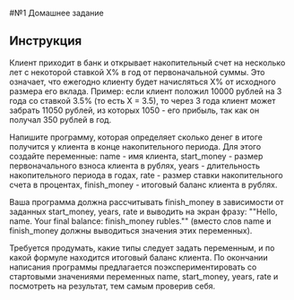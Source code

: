 #№1 Домашнее задание

## Инструкция
Клиент приходит в банк и открывает накопительный счет на несколько лет с некоторой ставкой X% в год от первоначальной суммы. Это означает, что ежегодно клиенту будет начисляться X% от исходного размера его вклада. Пример: если клиент положил 10000 рублей на 3 года со ставкой 3.5% (то есть Х = 3.5), то через 3 года клиент может забрать 11050 рублей, из которых 1050 - его прибыль, так как он получал 350 рублей в год.

Напишите программу, которая определяет сколько денег в итоге получится у клиента в конце накопительного периода. Для этого создайте переменные:
name - имя клиента,
start_money - размер первоначального взноса клиента в рублях,
years - длительность накопительного периода в годах,
rate - размер ставки накопительного счета в процентах,
finish_money - итоговый баланс клиента в рублях.

Ваша программа должна рассчитывать finish_money в зависимости от заданных start_money, years, rate и выводить на экран фразу: ""Hello, name. Your final balance: finish_money rubles."" (вместо слов name и finish_money должны выводиться значения этих переменных).

Требуется продумать, какие типы следует задать переменным, и по какой формуле находится итоговый баланс клиента.
По окончании написания программы предлагается поэкспериментировать со стартовыми значениями переменных name, start_money, years, rate и посмотреть на результат, тем самым проверив себя.


